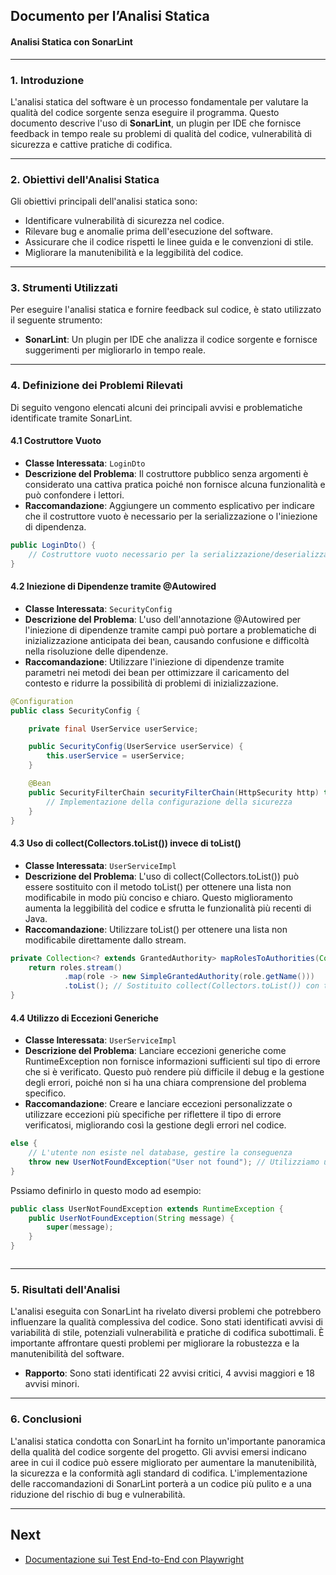 ## Documento per l’Analisi Statica  
#### Analisi Statica con SonarLint

---

### 1. **Introduzione**

L'analisi statica del software è un processo fondamentale per valutare la qualità del codice sorgente senza eseguire il programma. Questo documento descrive l'uso di **SonarLint**, un plugin per IDE che fornisce feedback in tempo reale su problemi di qualità del codice, vulnerabilità di sicurezza e cattive pratiche di codifica.

---

### 2. **Obiettivi dell'Analisi Statica**

Gli obiettivi principali dell'analisi statica sono:
- Identificare vulnerabilità di sicurezza nel codice.
- Rilevare bug e anomalie prima dell'esecuzione del software.
- Assicurare che il codice rispetti le linee guida e le convenzioni di stile.
- Migliorare la manutenibilità e la leggibilità del codice.

---

### 3. **Strumenti Utilizzati**

Per eseguire l'analisi statica e fornire feedback sul codice, è stato utilizzato il seguente strumento:
- **SonarLint**: Un plugin per IDE che analizza il codice sorgente e fornisce suggerimenti per migliorarlo in tempo reale.

---

### 4. **Definizione dei Problemi Rilevati**

Di seguito vengono elencati alcuni dei principali avvisi e problematiche identificate tramite SonarLint.

#### 4.1 **Costruttore Vuoto**
- **Classe Interessata**: `LoginDto`
- **Descrizione del Problema**: Il costruttore pubblico senza argomenti è considerato una cattiva pratica poiché non fornisce alcuna funzionalità e può confondere i lettori.
- **Raccomandazione**: Aggiungere un commento esplicativo per indicare che il costruttore vuoto è necessario per la serializzazione o l'iniezione di dipendenza.

```java
public LoginDto() {
    // Costruttore vuoto necessario per la serializzazione/deserializzazione
}
```

#### 4.2 **Iniezione di Dipendenze tramite @Autowired**
- **Classe Interessata**: `SecurityConfig`
- **Descrizione del Problema**:  L'uso dell'annotazione @Autowired per l'iniezione di dipendenze tramite campi può portare a problematiche di inizializzazione anticipata dei bean, causando confusione e difficoltà nella risoluzione delle dipendenze.
- **Raccomandazione**: Utilizzare l'iniezione di dipendenze tramite parametri nei metodi dei bean per ottimizzare il caricamento del contesto e ridurre la possibilità di problemi di inizializzazione.

```java
@Configuration
public class SecurityConfig {

    private final UserService userService;

    public SecurityConfig(UserService userService) {
        this.userService = userService;
    }

    @Bean
    public SecurityFilterChain securityFilterChain(HttpSecurity http) throws Exception {
        // Implementazione della configurazione della sicurezza
    }
}

```

#### 4.3 **Uso di collect(Collectors.toList()) invece di toList()**
- **Classe Interessata**: `UserServiceImpl`
- **Descrizione del Problema**: L'uso di collect(Collectors.toList()) può essere sostituito con il metodo toList() per ottenere una lista non modificabile in modo più conciso e chiaro. Questo miglioramento aumenta la leggibilità del codice e sfrutta le funzionalità più recenti di Java.
- **Raccomandazione**: Utilizzare toList() per ottenere una lista non modificabile direttamente dallo stream.

```java
private Collection<? extends GrantedAuthority> mapRolesToAuthorities(Collection<Role> roles) {
    return roles.stream()
            .map(role -> new SimpleGrantedAuthority(role.getName()))
            .toList(); // Sostituito collect(Collectors.toList()) con toList()
}

```

#### 4.4 **Utilizzo di Eccezioni Generiche**
- **Classe Interessata**: `UserServiceImpl`
- **Descrizione del Problema**: Lanciare eccezioni generiche come RuntimeException non fornisce informazioni sufficienti sul tipo di errore che si è verificato. Questo può rendere più difficile il debug e la gestione degli errori, poiché non si ha una chiara comprensione del problema specifico.
- **Raccomandazione**: Creare e lanciare eccezioni personalizzate o utilizzare eccezioni più specifiche per riflettere il tipo di errore verificatosi, migliorando così la gestione degli errori nel codice.

```java
else {
    // L'utente non esiste nel database, gestire la conseguenza
    throw new UserNotFoundException("User not found"); // Utilizziamo un'eccezione personalizzata
}


```

Pssiamo definirlo in questo modo ad esempio:

```java
public class UserNotFoundException extends RuntimeException {
    public UserNotFoundException(String message) {
        super(message);
    }
}



```

---

### 5. **Risultati dell'Analisi**

L'analisi eseguita con SonarLint ha rivelato diversi problemi che potrebbero influenzare la qualità complessiva del codice. Sono stati identificati avvisi di variabilità di stile, potenziali vulnerabilità e pratiche di codifica subottimali. È importante affrontare questi problemi per migliorare la robustezza e la manutenibilità del software.

- **Rapporto**: Sono stati identificati 22 avvisi critici, 4 avvisi maggiori e 18 avvisi minori.
---

### 6. **Conclusioni**

L'analisi statica condotta con SonarLint ha fornito un'importante panoramica della qualità del codice sorgente del progetto. Gli avvisi emersi indicano aree in cui il codice può essere migliorato per aumentare la manutenibilità, la sicurezza e la conformità agli standard di codifica. L'implementazione delle raccomandazioni di SonarLint porterà a un codice più pulito e a una riduzione del rischio di bug e vulnerabilità.

---

## Next

- [Documentazione sui Test End-to-End con Playwright](https://github.com/arashabe/ums/blob/main/Documentazione%20sui%20Test%20End-to-End%20con%20Playwright.md)

